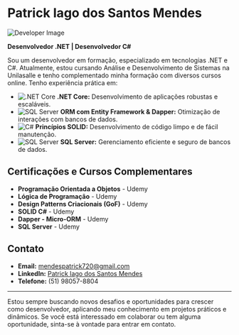 # Patrick Iago dos Santos Mendes

![Developer Image](https://www.fullstacklabs.co/img/developer-banner.c81e59bf.png)

**Desenvolvedor .NET | Desenvolvedor C#**

Sou um desenvolvedor em formação, especializado em tecnologias .NET e C#. Atualmente, estou cursando Análise e Desenvolvimento de Sistemas na Unilasalle e tenho complementado minha formação com diversos cursos online. Tenho experiência prática em:

- ![.NET Core](https://cdn.jsdelivr.net/gh/devicons/devicon/icons/dotnetcore/dotnetcore-plain.svg) **.NET Core:** Desenvolvimento de aplicações robustas e escaláveis.
- ![SQL Server](https://cdn.jsdelivr.net/gh/devicons/devicon/icons/microsoftsqlserver/microsoftsqlserver-plain.svg) **ORM com Entity Framework & Dapper:** Otimização de interações com bancos de dados.
- ![C#](https://cdn.jsdelivr.net/gh/devicons/devicon/icons/csharp/csharp-plain.svg) **Princípios SOLID:** Desenvolvimento de código limpo e de fácil manutenção.
- ![SQL Server](https://cdn.jsdelivr.net/gh/devicons/devicon/icons/microsoftsqlserver/microsoftsqlserver-plain.svg) **SQL Server:** Gerenciamento eficiente e seguro de bancos de dados.

## Certificações e Cursos Complementares

- **Programação Orientada a Objetos** - Udemy
- **Lógica de Programação** - Udemy
- **Design Patterns Criacionais (GoF)** - Udemy
- **SOLID C#** - Udemy
- **Dapper - Micro-ORM** - Udemy
- **SQL Server** - Udemy

## Contato

- **Email:** [mendespatrick720@gmail.com](mailto:mendespatrick720@gmail.com)
- **LinkedIn:** [Patrick Iago dos Santos Mendes](https://www.linkedin.com/in/patrick-mendes-b5b15b215/)
- **Telefone:** (51) 98057-8804

---

Estou sempre buscando novos desafios e oportunidades para crescer como desenvolvedor, aplicando meu conhecimento em projetos práticos e dinâmicos. Se você está interessado em colaborar ou tem alguma oportunidade, sinta-se à vontade para entrar em contato.
